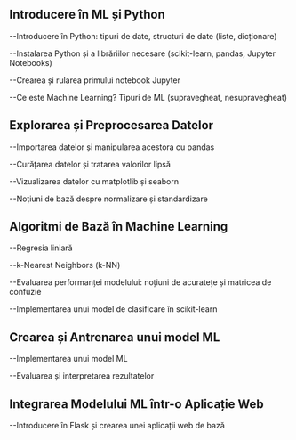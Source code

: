 <title>Introducere în Machine Learning în Dezvoltare Web</title>

 <h2>Introducere în ML și Python</h2>
 
--Introducere în Python: tipuri de date, structuri de date (liste, dicționare)

--Instalarea Python și a librăriilor necesare (scikit-learn, pandas, Jupyter Notebooks)

--Crearea și rularea primului notebook Jupyter

--Ce este Machine Learning? Tipuri de ML (supravegheat, nesupravegheat)


 <h2>Explorarea și Preprocesarea Datelor</h2>
 
--Importarea datelor și manipularea acestora cu pandas

--Curățarea datelor și tratarea valorilor lipsă

--Vizualizarea datelor cu matplotlib și seaborn

--Noțiuni de bază despre normalizare și standardizare


 <h2>Algoritmi de Bază în Machine Learning</h2>
 
--Regresia liniară 

--k-Nearest Neighbors (k-NN)

--Evaluarea performanței modelului: noțiuni de acuratețe și matricea de confuzie

--Implementarea unui model de clasificare în scikit-learn


 <h2>Crearea și Antrenarea unui model ML</h2>
 
--Implementarea unui model ML

--Evaluarea și interpretarea rezultatelor

 <h2>Integrarea Modelului ML într-o Aplicație Web</h2>
 
--Introducere în Flask și crearea unei aplicații web de bază



